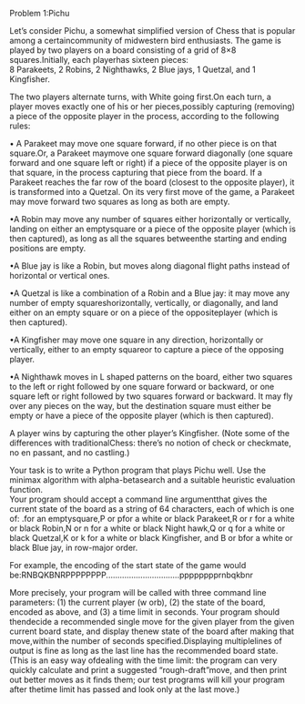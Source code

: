 Problem 1:Pichu

Let’s consider Pichu, a somewhat simplified version of Chess that is popular among a certaincommunity of midwestern bird enthusiasts.
The game is played by two players on a board consisting of a grid of 8×8 squares.Initially, each playerhas sixteen pieces:  
8 Parakeets, 2 Robins, 2 Nighthawks, 2 Blue jays, 1 Quetzal, and 1 Kingfisher.

The two players alternate turns, with White going first.On each turn, a player moves exactly one of his or her pieces,possibly capturing (removing) a piece of the opposite player in the process, according to the following rules:

• A Parakeet may move one square forward,  if no other piece is on that square.Or,  a Parakeet maymove one square forward diagonally (one square forward and one square left or right) if a piece of the opposite player is on that square, in the process capturing that piece from the board. If a Parakeet reaches the far row of the board (closest to the opposite player), it is transformed into a Quetzal. On its very first move of the game, a Parakeet may move forward two squares as long as both are empty.

•A Robin may move any number of squares either horizontally or vertically, landing on either an emptysquare or a piece of the opposite player (which is then captured), as long as all the squares betweenthe starting and ending positions are empty.

•A Blue jay is like a Robin, but moves along diagonal flight paths instead of horizontal or vertical ones.

•A Quetzal is like a combination of a Robin and a Blue jay:  it may move any number of empty squareshorizontally, vertically, or diagonally, and land either on an empty square or on a piece of the oppositeplayer (which is then captured).

•A Kingfisher may move one square in any direction, horizontally or vertically, either to an empty squareor to capture a piece of the opposing player.

•A Nighthawk moves in L shaped patterns on the board, either two squares to the left or right followed by  one  square  forward  or  backward,  or  one  square  left  or  right  followed  by  two  squares  forward  or backward.  It may fly over any pieces on the way, but the destination square must either be empty or have a piece of the opposite player (which is then captured).

A  player  wins  by  capturing  the  other  player’s  Kingfisher.   (Note  some  of  the  differences  with  traditionalChess:  there’s no notion of check or checkmate, no en passant, and no castling.)

Your task is to write a Python program that plays Pichu well.  Use the minimax algorithm with alpha-betasearch and a suitable heuristic evaluation function.  
Your program should accept a command line argumentthat gives the current state of the board as a string of 64 characters, each of which is one of: .for an emptysquare,P or pfor a white or black Parakeet,R or r for a white or black Robin,N or n for a white or black Night hawk,Q or q for a white or black Quetzal,K or k for a white or black Kingfisher, and B or bfor a white or black Blue jay, in row-major order. 

For example, the encoding of the start state of the game would be:RNBQKBNRPPPPPPPP................................pppppppprnbqkbnr

More precisely, your program will be called with three command line parameters: (1) the current player (w orb), (2) the state of the board, encoded as above, and (3) a time limit in seconds.  Your program should thendecide a recommended single move for the given player from the given current board state, and display thenew state of the board after making that move,within the number of seconds specified.Displaying multiplelines of output is fine as long as the last line has the recommended board state.  (This is an easy way ofdealing  with  the  time  limit:  the  program  can  very  quickly  calculate  and  print  a  suggested  “rough-draft”move, and then print out better moves as it finds them; our test programs will kill your program after thetime limit has passed and look only at the last move.) 

